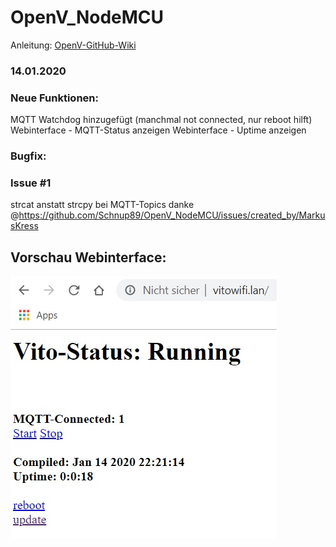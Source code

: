# OpenV_NodeMCU

Anleitung: [OpenV-GitHub-Wiki](https://github.com/openv/openv/wiki/Bauanleitung-NodeMCU-WIFI---MQTT---HomeAssistant)

### 14.01.2020
### Neue Funktionen:
MQTT Watchdog hinzugefügt (manchmal not connected, nur reboot hilft)
Webinterface - MQTT-Status anzeigen
Webinterface - Uptime anzeigen
### Bugfix:
### Issue #1
strcat anstatt strcpy bei MQTT-Topics danke @https://github.com/Schnup89/OpenV_NodeMCU/issues/created_by/MarkusKress 





## Vorschau Webinterface:


![alt text](https://github.com/Schnup89/OpenV_NodeMCU/blob/master/Webinterface.jpg?raw=true)

